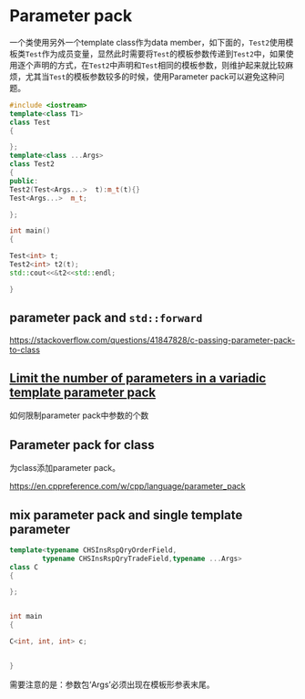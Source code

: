 # Parameter pack



一个类使用另外一个template class作为data member，如下面的，`Test2`使用模板类`Test`作为成员变量，显然此时需要将`Test`的模板参数传递到`Test2`中，如果使用逐个声明的方式，在`Test2`中声明和`Test`相同的模板参数，则维护起来就比较麻烦，尤其当`Test`的模板参数较多的时候，使用Parameter pack可以避免这种问题。

```c++
#include <iostream>
template<class T1>
class Test
{

};
template<class ...Args>
class Test2
{
public:
Test2(Test<Args...>  t):m_t(t){}
Test<Args...>  m_t;

};

int main()
{

Test<int> t;
Test2<int> t2(t);
std::cout<<&t2<<std::endl;

}
```



## parameter pack and `std::forward`

https://stackoverflow.com/questions/41847828/c-passing-parameter-pack-to-class



## [Limit the number of parameters in a variadic template parameter pack](https://stackoverflow.com/questions/39621158/limit-the-number-of-parameters-in-a-variadic-template-parameter-pack)

如何限制parameter pack中参数的个数



## Parameter pack for class

为class添加parameter pack。

https://en.cppreference.com/w/cpp/language/parameter_pack



## mix parameter pack and single template parameter

```c++
template<typename CHSInsRspQryOrderField,
		typename CHSInsRspQryTradeField,typename ...Args>
class C
{

};


int main
{

C<int, int, int> c;


}

```

需要注意的是：参数包‘Args’必须出现在模板形参表末尾。